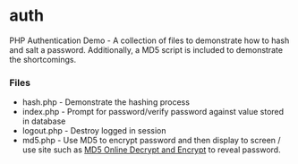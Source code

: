 # auth
PHP Authentication Demo - A collection of files to demonstrate how to hash and salt a password. Additionally, a MD5 script is included to demonstrate the shortcomings.

### Files
- hash.php - Demonstrate the hashing process
- index.php - Prompt for password/verify password against value stored in database
- logout.php - Destroy logged in session
- md5.php - Use MD5 to encrypt password and then display to screen / use site such as [MD5 Online Decrypt and Encrypt](https://md5decrypt.net/en/) to reveal password.
